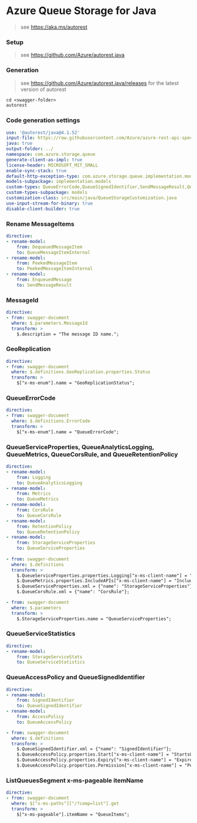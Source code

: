 # Azure Queue Storage for Java

> see https://aka.ms/autorest

### Setup
> see https://github.com/Azure/autorest.java

### Generation
> see https://github.com/Azure/autorest.java/releases for the latest version of autorest
```ps
cd <swagger-folder>
autorest
```

### Code generation settings
``` yaml
use: '@autorest/java@4.1.52'
input-file: https://raw.githubusercontent.com/Azure/azure-rest-api-specs/main/specification/storage/data-plane/Microsoft.QueueStorage/preview/2018-03-28/queue.json
java: true
output-folder: ../
namespace: com.azure.storage.queue
generate-client-as-impl: true
license-header: MICROSOFT_MIT_SMALL
enable-sync-stack: true
default-http-exception-type: com.azure.storage.queue.implementation.models.QueueStorageExceptionInternal
models-subpackage: implementation.models
custom-types: QueueErrorCode,QueueSignedIdentifier,SendMessageResult,QueueMessageItem,PeekedMessageItem,QueueItem,QueueServiceProperties,QueueServiceStatistics,QueueCorsRule,QueueAccessPolicy,QueueAnalyticsLogging,QueueMetrics,QueueRetentionPolicy,GeoReplicationStatus,GeoReplicationStatusType,GeoReplication
custom-types-subpackage: models
customization-class: src/main/java/QueueStorageCustomization.java
use-input-stream-for-binary: true
disable-client-builder: true
```

### Rename MessageItems
``` yaml
directive:
- rename-model:
    from: DequeuedMessageItem
    to: QueueMessageItemInternal
- rename-model:
    from: PeekedMessageItem
    to: PeekedMessageItemInternal
- rename-model:
    from: EnqueuedMessage
    to: SendMessageResult
```

### MessageId
``` yaml
directive:
- from: swagger-document
  where: $.parameters.MessageId
  transform: >
    $.description = "The message ID name.";
```

### GeoReplication
``` yaml
directive:
- from: swagger-document
  where: $.definitions.GeoReplication.properties.Status
  transform: >
    $["x-ms-enum"].name = "GeoReplicationStatus";
```

### QueueErrorCode
``` yaml
directive:
- from: swagger-document
  where: $.definitions.ErrorCode
  transform: >
    $["x-ms-enum"].name = "QueueErrorCode";
```

### QueueServiceProperties, QueueAnalyticsLogging, QueueMetrics, QueueCorsRule, and QueueRetentionPolicy
``` yaml
directive:
- rename-model:
    from: Logging
    to: QueueAnalyticsLogging
- rename-model:
    from: Metrics
    to: QueueMetrics
- rename-model:
    from: CorsRule
    to: QueueCorsRule
- rename-model:
    from: RetentionPolicy
    to: QueueRetentionPolicy
- rename-model:
    from: StorageServiceProperties
    to: QueueServiceProperties
      
- from: swagger-document
  where: $.definitions
  transform: >
    $.QueueServiceProperties.properties.Logging["x-ms-client-name"] = "analyticsLogging";
    $.QueueMetrics.properties.IncludeAPIs["x-ms-client-name"] = "IncludeApis";
    $.QueueServiceProperties.xml = {"name": "StorageServiceProperties"};
    $.QueueCorsRule.xml = {"name": "CorsRule"};

- from: swagger-document
  where: $.parameters
  transform: >
    $.StorageServiceProperties.name = "QueueServiceProperties";
```

### QueueServiceStatistics
``` yaml
directive:
- rename-model:
    from: StorageServiceStats
    to: QueueServiceStatistics
```

### QueueAccessPolicy and QueueSignedIdentifier
``` yaml
directive:
- rename-model:
    from: SignedIdentifier
    to: QueueSignedIdentifier
- rename-model:
    from: AccessPolicy
    to: QueueAccessPolicy

- from: swagger-document
  where: $.definitions
  transform: >
    $.QueueSignedIdentifier.xml = {"name": "SignedIdentifier"};
    $.QueueAccessPolicy.properties.Start["x-ms-client-name"] = "StartsOn";
    $.QueueAccessPolicy.properties.Expiry["x-ms-client-name"] = "ExpiresOn";
    $.QueueAccessPolicy.properties.Permission["x-ms-client-name"] = "Permissions";
```

### ListQueuesSegment x-ms-pageable itemName
``` yaml
directive:
- from: swagger-document
  where: $["x-ms-paths"]["/?comp=list"].get
  transform: >
    $["x-ms-pageable"].itemName = "QueueItems";
```


